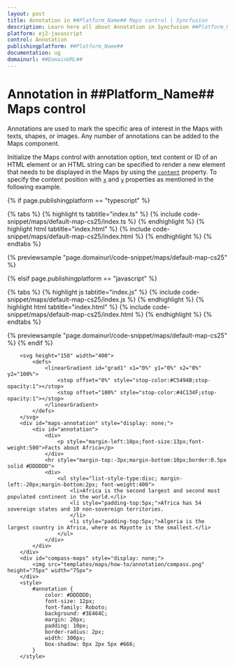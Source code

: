 ```yaml
---
layout: post
title: Annotation in ##Platform_Name## Maps control | Syncfusion
description: Learn here all about Annotation in Syncfusion ##Platform_Name## Maps control of Syncfusion Essential JS 2 and more.
platform: ej2-javascript
control: Annotation 
publishingplatform: ##Platform_Name##
documentation: ug
domainurl: ##DomainURL##
---
```


# Annotation in ##Platform_Name## Maps control

Annotations are used to mark the specific area of interest in the Maps with texts, shapes, or images. Any number of annotations can be added to the Maps component.

Initialize the Maps control with annotation option, text content or ID of an HTML element or an HTML string can be specified to render a new element that needs to be displayed in the Maps by using the [`content`](../../api/maps/annotationModel/#content) property. To specify the content position with [`x`](../../api/maps/annotationModel/#x) and [`y`](../../api/maps/annotationModel/#y) properties as mentioned in the following example.

{% if page.publishingplatform == "typescript" %}

 {% tabs %}
{% highlight ts tabtitle="index.ts" %}
{% include code-snippet/maps/default-map-cs25/index.ts %}
{% endhighlight %}
{% highlight html tabtitle="index.html" %}
{% include code-snippet/maps/default-map-cs25/index.html %}
{% endhighlight %}
{% endtabs %}
        
{% previewsample "page.domainurl/code-snippet/maps/default-map-cs25" %}

{% elsif page.publishingplatform == "javascript" %}

{% tabs %}
{% highlight js tabtitle="index.js" %}
{% include code-snippet/maps/default-map-cs25/index.js %}
{% endhighlight %}
{% highlight html tabtitle="index.html" %}
{% include code-snippet/maps/default-map-cs25/index.html %}
{% endhighlight %}
{% endtabs %}

{% previewsample "page.domainurl/code-snippet/maps/default-map-cs25" %}
{% endif %}

```
    <svg height="150" width="400">
        <defs>
            <linearGradient id="grad1" x1="0%" y1="0%" x2="0%" y2="100%">
                <stop offset="0%" style="stop-color:#C5494B;stop-opacity:1"></stop>
                <stop offset="100%" style="stop-color:#4C134F;stop-opacity:1"></stop>
            </linearGradient>
        </defs>
    </svg>
    <div id="maps-annotation" style="display: none;">
        <div id="annotation">
            <div>
                <p style="margin-left:10px;font-size:13px;font-weight:500">Facts about Africa</p>
            </div>
            <hr style="margin-top:-3px;margin-bottom:10px;border:0.5px solid #DDDDDD">
            <div>
                <ul style="list-style-type:disc; margin-left:-20px;margin-bottom:2px; font-weight:400">
                    <li>Africa is the second largest and second most populated continent in the world.</li>
                    <li style="padding-top:5px;">Africa has 54 sovereign states and 10 non-sovereign territories.
                    </li>
                    <li style="padding-top:5px;">Algeria is the largest country in Africa, where as Mayotte is the smallest.</li>
                </ul>
            </div>
        </div>
    </div>
    <div id="compass-maps" style="display: none;">
        <img src="templates/maps/how-to/annotation/compass.png" height="75px" width="75px">
    </div>
    <style>
        #annotation {
            color: #DDDDDD;
            font-size: 12px;
            font-family: Roboto;
            background: #3E464C;
            margin: 20px;
            padding: 10px;
            border-radius: 2px;
            width: 300px;
            box-shadow: 0px 2px 5px #666;
        }
    </style>
```